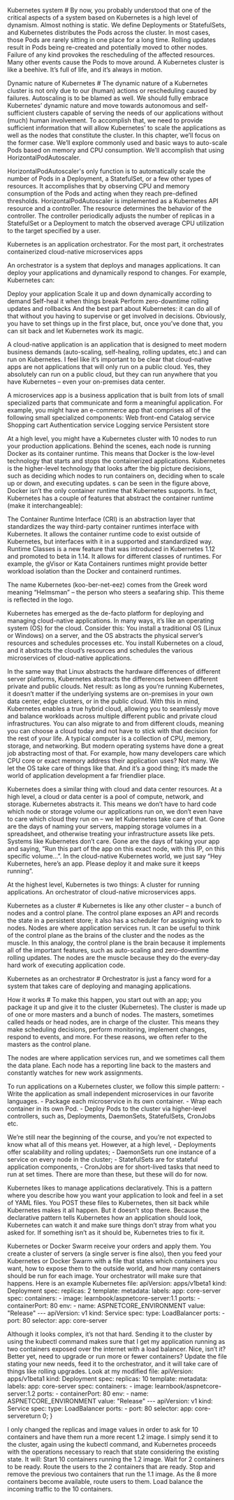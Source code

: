 Kubernetes system #
By now, you probably understood that one of the critical aspects of a system based on Kubernetes is a high level of dynamism. Almost nothing is static. We define Deployments or StatefulSets, and Kubernetes distributes the Pods across the cluster. In most cases, those Pods are rarely sitting in one place for a long time. Rolling updates result in Pods being re-created and potentially moved to other nodes. Failure of any kind provokes the rescheduling of the affected resources. Many other events cause the Pods to move around. A Kubernetes cluster is like a beehive. It’s full of life, and it’s always in motion.

Dynamic nature of Kubernetes #
The dynamic nature of a Kubernetes cluster is not only due to our (human) actions or rescheduling caused by failures. Autoscaling is to be blamed as well. We should fully embrace Kubernetes’ dynamic nature and move towards autonomous and self-sufficient clusters capable of serving the needs of our applications without (much) human involvement. To accomplish that, we need to provide sufficient information that will allow Kubernetes’ to scale the applications as well as the nodes that constitute the cluster. In this chapter, we’ll focus on the former case. We’ll explore commonly used and basic ways to auto-scale Pods based on memory and CPU consumption. We’ll accomplish that using HorizontalPodAutoscaler.

HorizontalPodAutoscaler's only function is to automatically scale the number of Pods in a Deployment, a StatefulSet, or a few other types of resources. It accomplishes that by observing CPU and memory consumption of the Pods and acting when they reach pre-defined thresholds.
HorizontalPodAutoscaler is implemented as a Kubernetes API resource and a controller. The resource determines the behavior of the controller. The controller periodically adjusts the number of replicas in a StatefulSet or a Deployment to match the observed average CPU utilization to the target specified by a user.

Kubernetes is an application orchestrator. For the most part, it orchestrates containerized cloud-native microservices apps

An orchestrator is a system that deploys and manages applications. It can deploy your applications and dynamically respond to changes. For example, Kubernetes can:

Deploy your application
Scale it up and down dynamically according to demand
Self-heal it when things break
Perform zero-downtime rolling updates and rollbacks
And the best part about Kubernetes: it can do all of that without you having to supervise or get involved in decisions. Obviously, you have to set things up in the first place, but, once you’ve done that, you can sit back and let Kubernetes work its magic.

A cloud-native application is an application that is designed to meet modern business demands (auto-scaling, self-healing, rolling updates, etc.) and can run on Kubernetes.
I feel like it’s important to be clear that cloud-native apps are not applications that will only run on a public cloud. Yes, they absolutely can run on a public cloud, but they can run anywhere that you have Kubernetes – even your on-premises data center.

A microservices app is a business application that is built from lots of small specialized parts that communicate and form a meaningful application. For example, you might have an e-commerce app that comprises all of the following small specialized components:
    Web front-end
    Catalog service
    Shopping cart
    Authentication service
    Logging service
    Persistent store

At a high level, you might have a Kubernetes cluster with 10 nodes to run your production applications. Behind the scenes, each node is running Docker as its container runtime. This means that Docker is the low-level technology that starts and stops the containerized applications. Kubernetes is the higher-level technology that looks after the big picture decisions, such as deciding which nodes to run containers on, deciding when to scale up or down, and executing updates.
s can be seen in the figure above, Docker isn’t the only container runtime that Kubernetes supports. In fact, Kubernetes has a couple of features that abstract the container runtime (make it interchangeable):

The Container Runtime Interface (CRI) is an abstraction layer that standardizes the way third-party container runtimes interface with Kubernetes. It allows the container runtime code to exist outside of Kubernetes, but interfaces with it in a supported and standardized way.
Runtime Classes is a new feature that was introduced in Kubernetes 1.12 and promoted to beta in 1.14. It allows for different classes of runtimes. For example, the gVisor or Kata Containers runtimes might provide better workload isolation than the Docker and containerd runtimes.

The name Kubernetes (koo-ber-net-eez) comes from the Greek word meaning “Helmsman” – the person who steers a seafaring ship. This theme is reflected in the logo.

Kubernetes has emerged as the de-facto platform for deploying and managing cloud-native applications. In many ways, it’s like an operating system (OS) for the cloud. Consider this:
You install a traditional OS (Linux or Windows) on a server, and the OS abstracts the physical server’s resources and schedules processes etc.
You install Kubernetes on a cloud, and it abstracts the cloud’s resources and schedules the various microservices of cloud-native applications.

In the same way that Linux abstracts the hardware differences of different server platforms, Kubernetes abstracts the differences between different private and public clouds. Net result: as long as you’re running Kubernetes, it doesn’t matter if the underlying systems are on-premises in your own data center, edge clusters, or in the public cloud.
With this in mind, Kubernetes enables a true hybrid cloud, allowing you to seamlessly move and balance workloads across multiple different public and private cloud infrastructures. You can also migrate to and from different clouds, meaning you can choose a cloud today and not have to stick with that decision for the rest of your life.
A typical computer is a collection of CPU, memory, storage, and networking. But modern operating systems have done a great job abstracting most of that. For example, how many developers care which CPU core or exact memory address their application uses? Not many. We let the OS take care of things like that. And it’s a good thing; it’s made the world of application development a far friendlier place.

Kubernetes does a similar thing with cloud and data center resources. At a high level, a cloud or data center is a pool of compute, network, and storage. Kubernetes abstracts it. This means we don’t have to hard code which node or storage volume our applications run on, we don’t even have to care which cloud they run on – we let Kubernetes take care of that. Gone are the days of naming your servers, mapping storage volumes in a spreadsheet, and otherwise treating your infrastructure assets like pets. Systems like Kubernetes don’t care.
Gone are the days of taking your app and saying, “Run this part of the app on this exact node, with this IP, on this specific volume…”. In the cloud-native Kubernetes world, we just say “Hey Kubernetes, here’s an app. Please deploy it and make sure it keeps running”.

At the highest level, Kubernetes is two things:
    A cluster for running applications.
    An orchestrator of cloud-native microservices apps.

Kubernetes as a cluster #
Kubernetes is like any other cluster – a bunch of nodes and a control plane. The control plane exposes an API and records the state in a persistent store; it also has a scheduler for assigning work to nodes. Nodes are where application services run.
It can be useful to think of the control plane as the brains of the cluster and the nodes as the muscle. In this analogy, the control plane is the brain because it implements all of the important features, such as auto-scaling and zero-downtime rolling updates. The nodes are the muscle because they do the every-day hard work of executing application code.

Kubernetes as an orchestrator #
Orchestrator is just a fancy word for a system that takes care of deploying and managing applications.

How it works #
To make this happen, you start out with an app; you package it up and give it to the cluster (Kubernetes). The cluster is made up of one or more masters and a bunch of nodes.
The masters, sometimes called heads or head nodes, are in charge of the cluster. This means they make scheduling decisions, perform monitoring, implement changes, respond to events, and more. For these reasons, we often refer to the masters as the control plane.

The nodes are where application services run, and we sometimes call them the data plane. Each node has a reporting line back to the masters and constantly watches for new work assignments.

To run applications on a Kubernetes cluster, we follow this simple pattern:
    - Write the application as small independent microservices in our favorite languages.
    - Package each microservice in its own container.
    - Wrap each container in its own Pod.
    - Deploy Pods to the cluster via higher-level controllers, such as, Deployments, DaemonSets, StatefulSets, CronJobs etc.

We’re still near the beginning of the course, 
and you’re not expected to know what all of this means yet. 
However, at a high level, 
    - Deployments offer scalability and rolling updates; 
    - DaemonSets run one instance of a service on every node in the cluster; 
    - StatefulSets are for stateful application components, 
    - CronJobs are for short-lived tasks that need to run at set times. 
    There are more than these, but these will do for now.

Kubernetes likes to manage applications declaratively. This is a pattern where you describe how you want your application to look and feel in a set of YAML files. You POST these files to Kubernetes, then sit back while Kubernetes makes it all happen.
But it doesn’t stop there. Because the declarative pattern tells Kubernetes how an application should look, Kubernetes can watch it and make sure things don’t stray from what you asked for. If something isn’t as it should be, Kubernetes tries to fix it.

Kubernetes or Docker Swarm receive your orders and apply them. You create a cluster of servers (a single server is fine also), then you feed your Kubernetes or Docker Swarm with a file that states which containers you want, how to expose them to the outside world, and how many containers should be run for each image. Your orchestrator will make sure that happens.
Here is an example Kubernetes file:
    apiVersion: apps/v1beta1
    kind: Deployment
    spec:
      replicas: 2
      template:
        metadata:
          labels:
            app: core-server
        spec:
          containers:
          - image: learnbook/aspnetcore-server:1.1
            ports:
            - containerPort: 80
            env:
            - name: ASPNETCORE_ENVIRONMENT
              value: "Release"
    ---
    apiVersion: v1
    kind: Service
    spec:
      type: LoadBalancer
      ports:
      - port: 80
      selector:
        app: core-server

Although it looks complex, it’s not that hard. Sending it to the cluster by using the kubectl command makes sure that I get my application running as two containers exposed over the internet with a load balancer. Nice, isn’t it?
Better yet, need to upgrade or run more or fewer containers? Update the file stating your new needs, feed it to the orchestrator, and it will take care of things like rolling upgrades. Look at my modified file:
    apiVersion: apps/v1beta1
    kind: Deployment
    spec:
      replicas: 10
      template:
        metadata:
          labels:
            app: core-server
        spec:
          containers:
          - image: learnbook/aspnetcore-server:1.2
            ports:
            - containerPort: 80
            env:
            - name: ASPNETCORE_ENVIRONMENT
              value: "Release"
    ---
    apiVersion: v1
    kind: Service
    spec:
      type: LoadBalancer
      ports:
      - port: 80
      selector:
        app: core-servereturn 0;
    }

I only changed the replicas and image values in order to ask for 10 containers and have them run a more recent 1.2 image. I simply send it to the cluster, again using the kubectl command, and Kubernetes proceeds with the operations necessary to reach that state considering the existing state. It will:
Start 10 containers running the 1.2 image.
Wait for 2 containers to be ready.
Route the users to the 2 containers that are ready.
Stop and remove the previous two containers that run the 1.1 image.
As the 8 more containers become available, route users to them.
Load balance the incoming traffic to the 10 containers.


